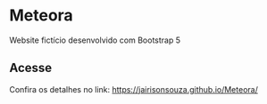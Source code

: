 # Meteora
Website fictício desenvolvido com Bootstrap 5 

## Acesse
Confira os detalhes no link:
https://jairisonsouza.github.io/Meteora/
